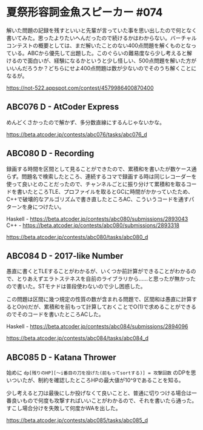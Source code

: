 # 夏祭形容詞金魚スピーカー #074 

解いた問題の記録を残すといいと先輩が言っていた事を思い出したので何となく書いてみた。思ったよりたいへんだったので続けるかはわからない。バーチャルコンテストの概要としては、まだ解いたことのない400点問題を解くものとなっている。ABCから優先して出題した。このぐらいの難易度なら少し考えると解けるので面白いが、経験になるかというと少し怪しい、500点問題を解いた方がいいんだろうか？どちらにせよ400点問題は数が少ないのでそのうち解くことになるが。

<https://not-522.appspot.com/contest/4579986400870400>

## ABC076 D - AtCoder Express

めんどくさかったので解かず、多分数直線にするんじゃないかな。

<https://beta.atcoder.jp/contests/abc076/tasks/abc076_d>

## ABC080 D - Recording

録画する時間を区間として見ることができたので、累積和を書いたが数ケース通らず。問題名で検索したところ、連続するコマで録画する時は同じレコーダーを使って良いとのことだったので、チャンネルごとに振り分けて累積和を取るコードを書いたところTLE、プロファイルを取るとGCに時間がかかっていたため、C++で破壊的なアルゴリズムで書き直したところAC、こういうコードを通すパターンを身につけたい。

Haskell - <https://beta.atcoder.jp/contests/abc080/submissions/2893043>
C++ - <https://beta.atcoder.jp/contests/abc080/submissions/2893318>

<https://beta.atcoder.jp/contests/abc080/tasks/abc080_d>

## ABC084 D - 2017-like Number

愚直に書くとTLEすることがわかるが、いくつか前計算ができることがわかるので、とりあえずエラトステネスを自前のライブラリから……と思ったが無かったので書いた。STモナドは普段使わないので少し困惑した。

この問題は区間に幾つ規定の性質の数が含まれる問題で、区間和は愚直に計算するとO(n)だが、累積和を前もって計算しておくことでO(1)で求めることができるのでそのコードを書いたところACした。

Haskell - <https://beta.atcoder.jp/contests/abc084/submissions/2894096>

<https://beta.atcoder.jp/contests/abc084/tasks/abc084_d>

## ABC085 D - Katana Thrower

始めに `dp[残りのHP][〜i番目の刀を投げた(前もってsortする)] = 攻撃回数` のDPを思いついたが、制約を確認したところHPの最大値が10^9であることを知る。

少し考えると刀は最後にしか投げなくて良いことと、普通に切りつける場合は一番良いもので何度も攻撃すればいいことがわかるので、それを書いたら通った。すこし場合分けを失敗して何度かWAを出した。

<https://beta.atcoder.jp/contests/abc085/tasks/abc085_d>

